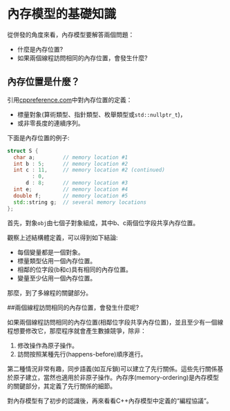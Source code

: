 # 內存模型的基礎知識

從併發的角度來看，內存模型要解答兩個問題：

* 什麼是內存位置?
* 如果兩個線程訪問相同的內存位置，會發生什麼?

## 內存位置是什麼？

引用[cppreference.com](http://en.cppreference.com/w/cpp/language/memory_model)中對內存位置的定義：

* 標量對象(算術類型、指針類型、枚舉類型或`std::nullptr_t`)，
* 或非零長度的連續序列。

下面是內存位置的例子:

```c++
struct S {
  char a;         // memory location #1
  int b : 5;      // memory location #2
  int c : 11,     // memory location #2 (continued)
        : 0,
      d : 8;      // memory location #3
  int e;          // memory location #4
  double f;       // memory location #5
  std::string g;  // several memory locations
};
```

首先，對象`obj`由七個子對象組成，其中b、c兩個位字段共享內存位置。

觀察上述結構體定義，可以得到如下結論:

* 每個變量都是一個對象。
* 標量類型佔用一個內存位置。
* 相鄰的位字段(b和c)具有相同的內存位置。
* 變量至少佔用一個內存位置。

那麼，到了多線程的關鍵部分。

##兩個線程訪問相同的內存位置，會發生什麼呢?

如果兩個線程訪問相同的內存位置(相鄰位字段共享內存位置)，並且至少有一個線程想要修改它，那麼程序就會產生數據競爭，除非：

1. 修改操作為原子操作。
2. 訪問按照某種先行(happens-before)順序進行。

第二種情況非常有趣，同步語義(如互斥鎖)可以建立了先行關係。這些先行關係基於原子建立，當然也適用於非原子操作。內存序(memory-ordering)是內存模型的關鍵部分，其定義了先行關係的細節。

對內存模型有了初步的認識後，再來看看C++內存模型中定義的“編程協議”。